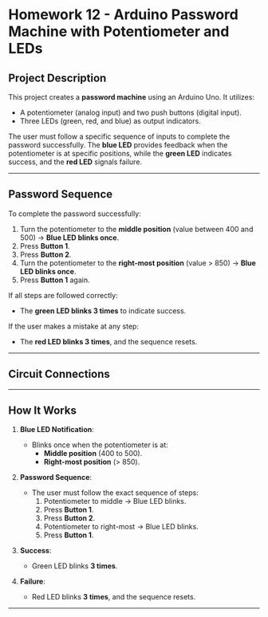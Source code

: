 # Homework 12 - Arduino Password Machine with Potentiometer and LEDs

## Project Description
This project creates a **password machine** using an Arduino Uno. It utilizes:
- A potentiometer (analog input) and two push buttons (digital input).
- Three LEDs (green, red, and blue) as output indicators.

The user must follow a specific sequence of inputs to complete the password successfully. The **blue LED** provides feedback when the potentiometer is at specific positions, while the **green LED** indicates success, and the **red LED** signals failure.

---

## **Password Sequence**
To complete the password successfully:
1. Turn the potentiometer to the **middle position** (value between 400 and 500) → **Blue LED blinks once**.
2. Press **Button 1**.
3. Press **Button 2**.
4. Turn the potentiometer to the **right-most position** (value > 850) → **Blue LED blinks once**.
5. Press **Button 1** again.

If all steps are followed correctly:
- The **green LED blinks 3 times** to indicate success.

If the user makes a mistake at any step:
- The **red LED blinks 3 times**, and the sequence resets.

---

## **Circuit Connections**



---

## **How It Works**

1. **Blue LED Notification**:
   - Blinks once when the potentiometer is at:
     - **Middle position** (400 to 500).
     - **Right-most position** (> 850).

2. **Password Sequence**:
   - The user must follow the exact sequence of steps:
     1. Potentiometer to middle → Blue LED blinks.
     2. Press **Button 1**.
     3. Press **Button 2**.
     4. Potentiometer to right-most → Blue LED blinks.
     5. Press **Button 1**.

3. **Success**:
   - Green LED blinks **3 times**.

4. **Failure**:
   - Red LED blinks **3 times**, and the sequence resets.

---

